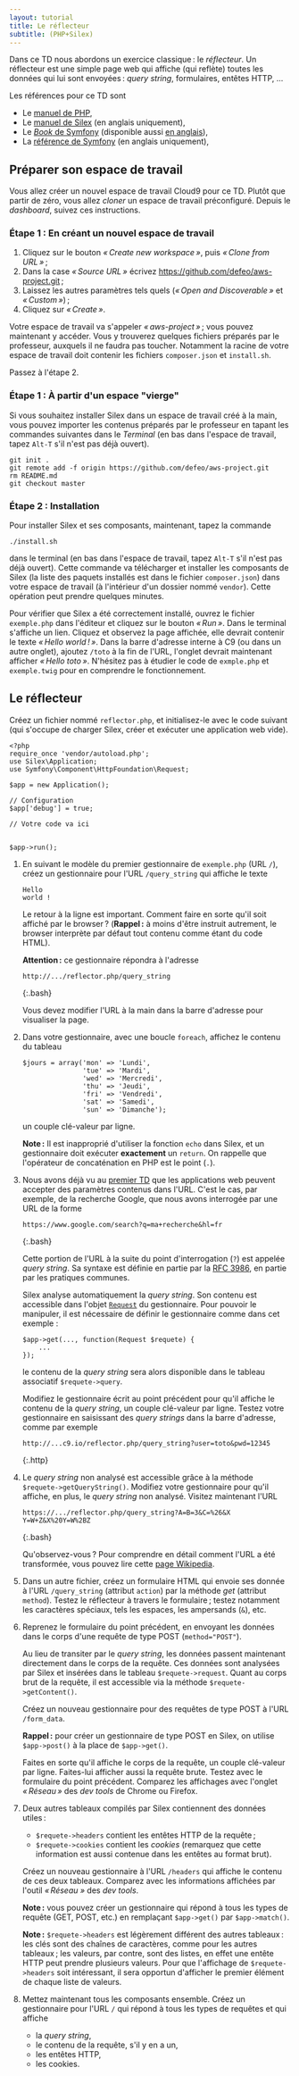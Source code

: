 ```yaml
---
layout: tutorial
title: Le réflecteur
subtitle: (PHP+Silex)
---
```


Dans ce TD nous abordons un exercice classique : le *réflecteur*. Un
réflecteur est une simple page web qui affiche (qui reflète) toutes
les données qui lui sont envoyées : *query string*, formulaires,
entêtes HTTP, ...

Les références pour ce TD sont

- Le [manuel de PHP](http://www.php.net/manual/),
- Le [manuel de Silex](http://silex.sensiolabs.org/documentation) (en anglais uniquement),
- Le
  [*Book* de Symfony](http://symfony.com/fr/doc/current/book/index.html)
  (disponible aussi
  [en anglais](http://symfony.com/doc/current/book/index.html)),
- La [référence de Symfony](http://api.symfony.com/master/) (en anglais uniquement),

## Préparer son espace de travail

Vous allez créer un nouvel espace de travail Cloud9 pour ce
TD. Plutôt que partir de zéro, vous allez *cloner* un espace de
travail préconfiguré. Depuis le *dashboard*, suivez ces instructions.

### Étape 1 : En créant un nouvel espace de travail

1. Cliquez sur le bouton *« Create new workspace »*, puis *« Clone
   from URL »* ;
2. Dans la case *« Source URL »* écrivez
   <https://github.com/defeo/aws-project.git> ;
3. Laissez les autres paramètres tels quels (*« Open and
   Discoverable »* et *« Custom »*) ;
4. Cliquez sur *« Create »*.

Votre espace de travail va s'appeler *« aws-project »* ; vous pouvez
maintenant y accéder. Vous y trouverez quelques fichiers préparés par
le professeur, auxquels il ne faudra pas toucher. Notamment la racine
de votre espace de travail doit contenir les fichiers `composer.json`
et `install.sh`.

Passez à l'étape 2.

### Étape 1 : À partir d'un espace "vierge"

Si vous souhaitez installer Silex dans un espace de
travail créé à la main, vous pouvez importer les contenus préparés
par le professeur en tapant les commandes suivantes dans le
*Terminal* (en bas dans l'espace de travail, tapez `Alt-T` s'il
n'est pas déjà ouvert).

~~~
git init .
git remote add -f origin https://github.com/defeo/aws-project.git
rm README.md
git checkout master
~~~


### Étape 2 : Installation

Pour installer Silex et ses composants, maintenant, tapez la commande

	./install.sh

dans le terminal (en bas dans l'espace de travail, tapez `Alt-T` s'il
n'est pas déjà ouvert). Cette commande va télécharger et installer les
composants de Silex (la liste des paquets installés est dans le
fichier `composer.json`) dans votre espace de travail (à l'intérieur
d'un dossier nommé `vendor`). Cette opération peut prendre quelques
minutes.

Pour vérifier que Silex a été correctement installé, ouvrez le fichier
`exemple.php` dans l'éditeur et cliquez sur le bouton *« Run »*. Dans
le terminal s'affiche un lien. Cliquez et observez la page affichée,
elle devrait contenir le texte *« Hello world ! »*. Dans la barre
d'adresse interne à C9 (ou dans un autre onglet), ajoutez `/toto` à la
fin de l'URL, l'onglet devrait maintenant afficher *« Hello
toto »*. N'hésitez pas à étudier le code de `exmple.php` et
`exemple.twig` pour en comprendre le fonctionnement.


## Le réflecteur

Créez un fichier nommé `reflector.php`, et initialisez-le avec le code
suivant (qui s'occupe de charger Silex, créer et exécuter une
application web vide).

~~~
<?php
require_once 'vendor/autoload.php';
use Silex\Application;
use Symfony\Component\HttpFoundation\Request;

$app = new Application();

// Configuration
$app['debug'] = true;

// Votre code va ici


$app->run();
~~~

1. En suivant le modèle du premier gestionnaire de `exemple.php` (URL
   `/`), créez un gestionnaire pour l'URL `/query_string` qui affiche
   le texte
   
   ~~~
   Hello
   world !
   ~~~

   Le retour à la ligne est important. Comment faire en sorte qu'il
   soit affiché par le browser ? (**Rappel :** à moins d'être instruit
   autrement, le browser interprète par défaut tout contenu comme étant
   du code HTML).

   **Attention :** ce gestionnaire répondra à l'adresse
   
	   http://.../reflector.php/query_string
   {:.bash}
   
   Vous devez modifier l'URL à la main dans la barre d'adresse pour
   visualiser la page.

2. Dans votre gestionnaire, avec une boucle `foreach`, affichez le
   contenu du tableau
   
   ~~~
   $jours = array('mon' => 'Lundi',
                  'tue' => 'Mardi',
                  'wed' => 'Mercredi',
                  'thu' => 'Jeudi',
                  'fri' => 'Vendredi',
                  'sat' => 'Samedi',
                  'sun' => 'Dimanche');
   ~~~
   
   un couple clé-valeur par ligne.
   
   **Note :** Il est inapproprié d'utiliser la fonction `echo` dans
   Silex, et un gestionnaire doit exécuter **exactement** un
   `return`. On rappelle que l'opérateur de concaténation en PHP est
   le point (`.`).

3. Nous avons déjà vu au [premier TD](tutorial1#formulaires) que les
   applications web peuvent accepter des paramètres contenus dans
   l'URL. C'est le cas, par exemple, de la recherche Google, que nous
   avons interrogée par une URL de la forme
   
   ~~~
   https://www.google.com/search?q=ma+recherche&hl=fr
   ~~~
   {:.bash}
   
   Cette portion de l'URL à la suite du point d'interrogation (`?`)
   est appelée *query string*. Sa syntaxe est définie en partie par la
   [RFC 3986](http://tools.ietf.org/html/rfc3986#section-3.4), en
   partie par les pratiques communes.
   
   Silex analyse automatiquement la *query string*. Son contenu est
   accessible dans l'objet
   [`Request`](http://api.symfony.com/master/Symfony/Component/HttpFoundation/Request.html)
   du gestionnaire. Pour pouvoir le manipuler, il est nécessaire de
   définir le gestionnaire comme dans cet exemple :
   
   ~~~
   $app->get(..., function(Request $requete) {
	   ...
   });
   ~~~
   
   le contenu de la *query string* sera alors disponible dans le
   tableau associatif `$requete->query`.
   
   Modifiez le gestionnaire écrit au point précédent pour qu'il
   affiche le contenu de la *query string*, un couple clé-valeur par
   ligne. Testez votre gestionnaire en saisissant des *query strings*
   dans la barre d'adresse, comme par exemple
   
   ~~~
   http://...c9.io/reflector.php/query_string?user=toto&pwd=12345
   ~~~
   {:.http}

4. Le *query string* non analysé est accessible grâce à la méthode
   `$requete->getQueryString()`. Modifiez votre gestionnaire pour qu'il
   affiche, en plus, le *query string* non analysé. Visitez maintenant
   l'URL
   
   ~~~
   https://.../reflector.php/query_string?A=B=3&C=%26&X Y=W+Z&X%20Y=W%2BZ
   ~~~
   {:.bash}
   
   Qu'observez-vous ? Pour comprendre en détail comment l'URL a été
   transformée, vous pouvez lire cette
   [page Wikipedia](http://en.wikipedia.org/wiki/Percent-encoding).

4. Dans un autre fichier, créez un formulaire HTML qui envoie ses
   donnée à l'URL `/query_string` (attribut `action`) par la méthode
   *get* (attribut `method`). Testez le réflecteur à travers le
   formulaire ; testez notamment les caractères spéciaux, tels les
   espaces, les ampersands (`&`), etc.
   
5. Reprenez le formulaire du point précédent, en envoyant les données
   dans le corps d'une requête de type POST (`method="POST"`).
   
   Au lieu de transiter par le *query string*, les données passent
   maintenant directement dans le corps de la requête. Ces données
   sont analysées par Silex et insérées dans le tableau
   `$requete->request`. Quant au corps brut de la requête, il est
   accessible via la méthode `$requete->getContent()`.
   
   Créez un nouveau gestionnaire pour des requêtes de type POST à
   l'URL `/form_data`.

   **Rappel :** pour créer un gestionnaire de type POST en Silex, on
   utilise `$app->post()` à la place de `$app->get()`.
   
   Faites en sorte qu'il affiche le corps de la requête, un couple
   clé-valeur par ligne. Faites-lui afficher aussi la requête
   brute. Testez avec le formulaire du point précédent. Comparez les
   affichages avec l'onglet *« Réseau »* des *dev tools* de Chrome ou
   Firefox.

7. Deux autres tableaux compilés par Silex contiennent des données
   utiles :
   
   - `$requete->headers` contient les entêtes HTTP de la requête ;
   - `$requete->cookies` contient les *cookies* (remarquez que cette
     information est aussi contenue dans les entêtes au format brut).
   
   Créez un nouveau gestionnaire à l'URL `/headers` qui affiche le
   contenu de ces deux tableaux. Comparez avec les informations
   affichées par l'outil *« Réseau »* des *dev tools*.
   
   **Note :** vous pouvez créer un gestionnaire qui répond à tous les
   types de requête (GET, POST, etc.) en remplaçant `$app->get()` par
   `$app->match()`.
   
   **Note :** `$requete->headers` est légèrement différent des autres
   tableaux : les clés sont des chaînes de caractères, comme pour les
   autres tableaux ; les valeurs, par contre, sont des listes, en
   effet une entête HTTP peut prendre plusieurs valeurs. Pour que
   l'affichage de `$requete->headers` soit intéressant, il sera
   opportun d'afficher le premier élément de chaque liste de valeurs.

8. Mettez maintenant tous les composants ensemble. Créez un
   gestionnaire pour l'URL `/` qui répond à tous les types de requêtes
   et qui affiche
   
   - la *query string*,
   - le contenu de la requête, s'il y en a un,
   - les entêtes HTTP,
   - les cookies.
